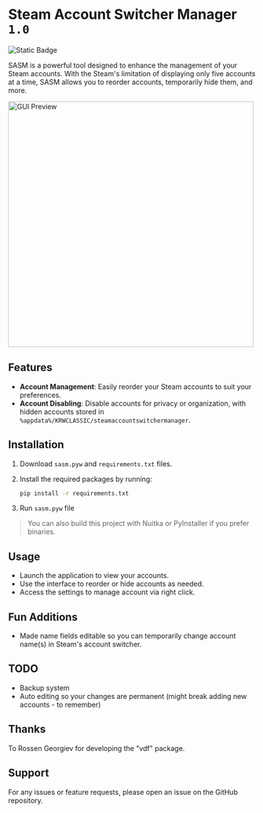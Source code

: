 # Steam Account Switcher Manager `1.0`

![Static Badge](https://img.shields.io/badge/OS-Windows_Only-blue)

SASM is a powerful tool designed to enhance the management of your Steam accounts. With the Steam's limitation of displaying only five accounts at a time, SASM allows you to reorder accounts, temporarily hide them, and more.

<img src="https://github.com/user-attachments/assets/0abf826c-cc89-477e-82d3-8ed52dc3b96a" alt="GUI Preview" width="500" />

## Features

- **Account Management**: Easily reorder your Steam accounts to suit your preferences.
- **Account Disabling**: Disable accounts for privacy or organization, with hidden accounts stored in `%appdata%/KRWCLASSIC/steamaccountswitchermanager`.

## Installation

1. Download `sasm.pyw` and `requirements.txt` files.
2. Install the required packages by running:

   ```cmd
   pip install -r requirements.txt
   ```

3. Run `sasm.pyw` file

> You can also build this project with Nuitka or PyInstaller if you prefer binaries.

## Usage

- Launch the application to view your accounts.
- Use the interface to reorder or hide accounts as needed.
- Access the settings to manage account via right click.

## Fun Additions

- Made name fields editable so you can temporarily change account name(s) in Steam's account switcher.

## TODO

- Backup system
- Auto editing so your changes are permanent (might break adding new accounts - to remember)

## Thanks

To Rossen Georgiev for developing the "vdf" package.

## Support

For any issues or feature requests, please open an issue on the GitHub repository.
